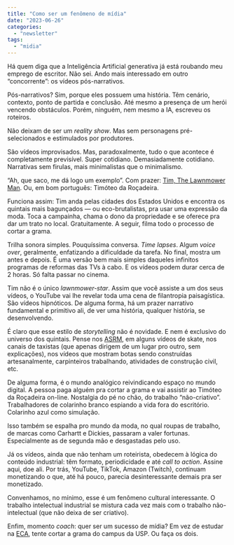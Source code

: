 ```yaml
---
title: "Como ser um fenômeno de mídia"
date: "2023-06-26"
categories: 
  - "newsletter"
tags: 
  - "midia"
---
```


Há quem diga que a Inteligência Artificial generativa já está roubando meu emprego de escritor. Não sei. Ando mais interessado em outro “concorrente”: os vídeos pós-narrativos.

Pós-narrativos? Sim, porque eles possuem uma história. Têm cenário, contexto, ponto de partida e conclusão. Até mesmo a presença de um herói vencendo obstáculos. Porém, ninguém, nem mesmo a IA, escreveu os roteiros.

Não deixam de ser um _reality show_. Mas sem personagens pré-selecionados e estimulados por produtores.

São vídeos improvisados. Mas, paradoxalmente, tudo o que acontece é completamente previsível. Super cotidiano. Demasiadamente cotidiano. Narrativas sem firulas, mais minimalistas que o minimalismo.

“Ah, que saco, me dá logo um exemplo”. Com prazer: [Tim, The Lawnmower Man](https://www.youtube.com/@timthelawnmowerman). Ou, em bom português: Timóteo da Roçadeira.

Funciona assim: Tim anda pelas cidades dos Estados Unidos e encontra os quintais mais bagunçados — ou eco-brutalistas, pra usar uma expressão da moda. Toca a campainha, chama o dono da propriedade e se oferece pra dar um trato no local. Gratuitamente. A seguir, filma todo o processo de cortar a grama.

Trilha sonora simples. Pouquíssima conversa. _Time lapses_. Algum _voice over_, geralmente, enfatizando a dificuldade da tarefa. No final, mostra um antes e depois. É uma versão bem mais simples daqueles infinitos programas de reformas das TVs à cabo. E os vídeos podem durar cerca de 2 horas. Só falta passar no cinema.

Tim não é o único _lawnmower-star_. Assim que você assiste a um dos seus vídeos, o YouTube vai lhe revelar toda uma cena de filantropia paisagística. São vídeos hipnóticos. De alguma forma, há um prazer narrativo fundamental e primitivo ali, de ver uma história, qualquer história, se desenvolvendo.

É claro que esse estilo de _storytelling_ não é novidade. E nem é exclusivo do universo dos quintais. Pense nos [ASRM](https://pt.wikipedia.org/wiki/ASMR), em alguns vídeos de skate, nos canais de taxistas (que apenas dirigem de um lugar pro outro, sem explicações), nos vídeos que mostram botas sendo construídas artesanalmente, carpinteiros trabalhando, atividades de construção civil, etc.

De alguma forma, é o mundo analógico reivindicando espaço no mundo digital. A pessoa paga alguém pra cortar a grama e vai assistir ao Timóteo da Roçadeira on-line. Nostalgia do pé no chão, do trabalho “não-criativo”. Trabalhadores de colarinho branco espiando a vida fora do escritório. Colarinho azul como simulação.

Isso também se espalha pro mundo da moda, no qual roupas de trabalho, de marcas como Carhartt e Dickies, passaram a valer fortunas. Especialmente as de segunda mão e desgastadas pelo uso.

Já os vídeos, ainda que não tenham um roteirista, obedecem à lógica do conteúdo industrial: têm formato, periodicidade e até _call to action_. Assine aqui, doe ali. Por trás, YouTube, TikTok, Amazon (Twitch), continuam monetizando o que, até há pouco, parecia desinteressante demais pra ser monetizado.

Convenhamos, no mínimo, esse é um fenômeno cultural interessante. O trabalho intelectual industrial se mistura cada vez mais com o trabalho não-intelectual (que não deixa de ser criativo).

Enfim, momento _coach_: quer ser um sucesso de mídia? Em vez de estudar na [ECA](https://www.eca.usp.br/), tente cortar a grama do campus da USP. Ou faça os dois.
